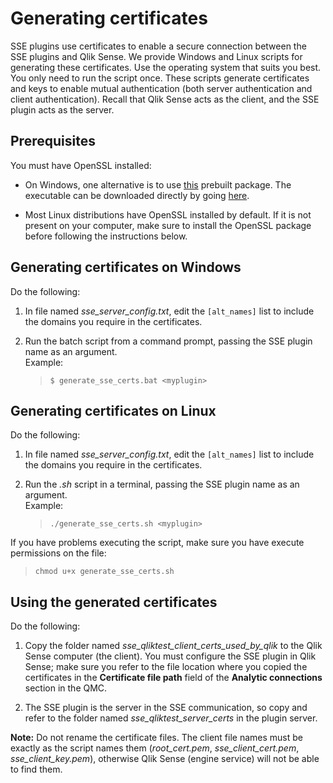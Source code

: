 # Generating certificates

SSE plugins use certificates to enable a secure connection between the SSE plugins and Qlik Sense. We provide Windows and Linux scripts for generating these certificates. Use the operating system that suits you best. You only need to run the script once. These scripts generate certificates and keys to enable mutual authentication (both server authentication and client authentication). Recall that Qlik Sense acts as the client, and the SSE plugin acts as the server.

## Prerequisites
You must have OpenSSL installed:

* On Windows, one alternative is to use [this](https://slproweb.com/products/Win32OpenSSL.html) prebuilt package. The executable can be downloaded directly by going [here](https://slproweb.com/download/Win64OpenSSL-1_1_0e.exe).

* Most Linux distributions have OpenSSL installed by default. If it is not present on your computer, make sure to install the OpenSSL package before following the instructions below.

## Generating certificates on Windows

Do the following:

1. In file named *sse_server_config.txt*, edit the `[alt_names]` list to include the domains you require in the certificates.

2. Run the batch script from a command prompt, passing the SSE plugin name as an argument.  
Example:  
    >`$ generate_sse_certs.bat <myplugin>`


## Generating certificates on Linux

Do the following:

1. In file named *sse_server_config.txt*, edit the `[alt_names]` list to include the domains you require in the certificates.

2. Run the *.sh* script in a terminal, passing the SSE plugin name as an argument.  
Example:  
    > `./generate_sse_certs.sh <myplugin>`

If you have problems executing the script, make sure you have execute permissions on the file:  
>`chmod u+x generate_sse_certs.sh`

## Using the generated certificates

Do the following:

1. Copy the folder named *sse_qliktest_client_certs_used_by_qlik* to the Qlik Sense computer (the client). You must configure the SSE plugin in Qlik Sense; make sure you refer to the file location where you copied the certificates in the __Certificate file path__ field of the __Analytic connections__ section in the QMC.

2. The SSE plugin is the server in the SSE communication, so copy and refer to the folder named *sse_qliktest_server_certs* in the plugin server.

**Note:** Do not rename the certificate files. The client file names must be exactly as the script names them (*root_cert.pem*, *sse_client_cert.pem*, *sse_client_key.pem*), otherwise Qlik Sense (engine service) will not be able to find them.
